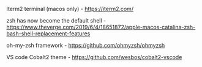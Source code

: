 Iterm2 terminal (macos only) - https://iterm2.com/

zsh has now become the default shell - https://www.theverge.com/2019/6/4/18651872/apple-macos-catalina-zsh-bash-shell-replacement-features



oh-my-zsh framework - https://github.com/ohmyzsh/ohmyzsh

VS code Cobalt2 theme - https://github.com/wesbos/cobalt2-vscode


